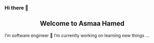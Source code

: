 
### Hi there 👋
<h2 ><center>Welcome to Asmaa Hamed</center> </h2>
      I’m software engineer
      🔭 I’m currently working on learning new things ...
<!--
**asmaa1hamed/asmaa1hamed** is a ✨ _special_ ✨ repository because its `README.md` (this file) appears on your GitHub profile.

Here are some ideas to get you started:

 🔭 I’m currently working on ...
- 🌱 I’m currently learning ...
- 👯 I’m looking to collaborate on ...
- 🤔 I’m looking for help with ...
- 💬 Ask me about ...
- 📫 How to reach me: ...
- 😄 Pronouns: ...
- ⚡ Fun fact: ...
-->
